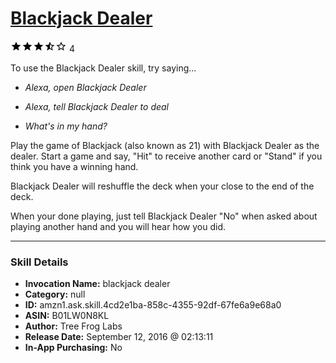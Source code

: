 # [Blackjack Dealer](http://alexa.amazon.com/#skills/amzn1.ask.skill.4cd2e1ba-858c-4355-92df-67fe6a9e68a0)
![3.2 stars](../../images/ic_star_black_18dp_1x.png)![3.2 stars](../../images/ic_star_black_18dp_1x.png)![3.2 stars](../../images/ic_star_black_18dp_1x.png)![3.2 stars](../../images/ic_star_half_black_18dp_1x.png)![3.2 stars](../../images/ic_star_border_black_18dp_1x.png) 4

To use the Blackjack Dealer skill, try saying...

* *Alexa, open Blackjack Dealer*

* *Alexa, tell Blackjack Dealer to deal*

* *What's in my hand?*

Play the game of Blackjack (also known as 21) with Blackjack Dealer as the dealer. Start a game and say, "Hit" to receive another card or "Stand" if you think you have a winning hand.

Blackjack Dealer will reshuffle the deck when your close to the end of the deck.

When your done playing, just tell Blackjack Dealer "No" when asked about playing another hand and you will hear how you did.

***

### Skill Details

* **Invocation Name:** blackjack dealer
* **Category:** null
* **ID:** amzn1.ask.skill.4cd2e1ba-858c-4355-92df-67fe6a9e68a0
* **ASIN:** B01LW0N8KL
* **Author:** Tree Frog Labs
* **Release Date:** September 12, 2016 @ 02:13:11
* **In-App Purchasing:** No

